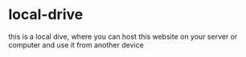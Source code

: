 # local-drive
this is a local dive, where you can host this website on your server or computer and use it from another device 
